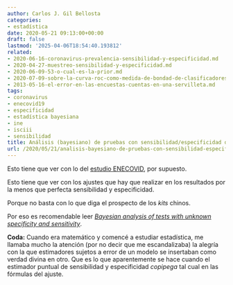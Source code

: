 ```yaml
---
author: Carlos J. Gil Bellosta
categories:
- estadística
date: 2020-05-21 09:13:00+00:00
draft: false
lastmod: '2025-04-06T18:54:40.193812'
related:
- 2020-06-16-coronavirus-prevalencia-sensibilidad-y-especificidad.md
- 2020-04-27-muestreo-sensibilidad-y-especificidad.md
- 2020-06-09-53-o-cual-es-la-prior.md
- 2020-07-09-sobre-la-curva-roc-como-medida-de-bondad-de-clasificadores.md
- 2013-05-16-el-error-en-las-encuestas-cuentas-en-una-servilleta.md
tags:
- coronavirus
- enecovid19
- especificidad
- estadística bayesiana
- ine
- isciii
- sensibilidad
title: Análisis (bayesiano) de pruebas con sensibilidad/especificidad desconocida
url: /2020/05/21/analisis-bayesiano-de-pruebas-con-sensibilidad-especificidad-desconocida/
---
```


Esto tiene que ver con lo del [estudio ENECOVID](https://datanalytics.com/2020/05/15/un-marco-sobre-el-que-reflexionar-sobre-el-estudio-de-seroprevalencia-enecovid19/), por supuesto.

Esto tiene que ver con los ajustes que hay que realizar en los resultados por la menos que perfecta sensibilidad y especificidad.

Porque no basta con lo que diga el prospecto de los _kits_ chinos.

Por eso es recomendable leer [_Bayesian analysis of tests with unknown specificity and sensitivity_](https://bob-carpenter.github.io/diagnostic-testing/reports/specificity.pdf).

**Coda:** Cuando era matemático y comencé a estudiar estadística, me llamaba mucho la atención (por no decir que me escandalizaba) la alegría con la que estimadores sujetos a error de un modelo se insertaban como verdad divina en otro. Que es lo que aparentemente se hace cuando el estimador puntual de sensibilidad y especificidad _copipega_ tal cual en las fórmulas del ajuste.